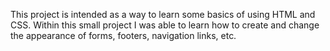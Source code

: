This project is intended as a way to learn some basics of using HTML and CSS. Within this small project I was able to learn how to create and change the appearance of forms, footers, navigation links, etc. 
